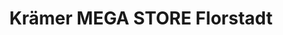 ---
title: "Krämer MEGA STORE Florstadt"
url: /florstadt/kraemer-mega-store-florstadt/
shop: Sport
---